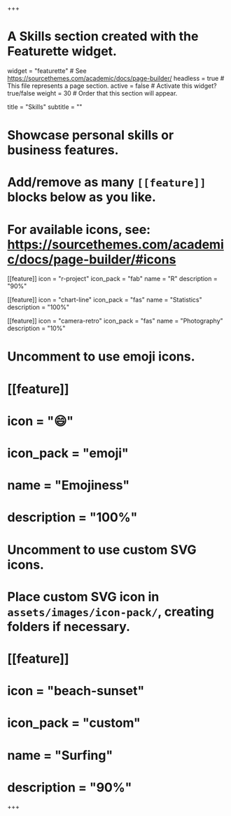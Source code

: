 <!--
 * @Author: your name
 * @Date: 2020-05-20 02:05:54
 * @LastEditTime: 2020-05-20 03:07:11
 * @LastEditors: your name
 * @Description: In User Settings Edit
 * @FilePath: /AcademicPersonalPage/content/home/skills.md
-->

+++

# A Skills section created with the Featurette widget.

widget = "featurette" # See https://sourcethemes.com/academic/docs/page-builder/
headless = true # This file represents a page section.
active = false # Activate this widget? true/false
weight = 30 # Order that this section will appear.

title = "Skills"
subtitle = ""

# Showcase personal skills or business features.

#

# Add/remove as many `[[feature]]` blocks below as you like.

#

# For available icons, see: https://sourcethemes.com/academic/docs/page-builder/#icons

[[feature]]
icon = "r-project"
icon_pack = "fab"
name = "R"
description = "90%"

[[feature]]
icon = "chart-line"
icon_pack = "fas"
name = "Statistics"
description = "100%"

[[feature]]
icon = "camera-retro"
icon_pack = "fas"
name = "Photography"
description = "10%"

# Uncomment to use emoji icons.

# [[feature]]

# icon = ":smile:"

# icon_pack = "emoji"

# name = "Emojiness"

# description = "100%"

# Uncomment to use custom SVG icons.

# Place custom SVG icon in `assets/images/icon-pack/`, creating folders if necessary.

# [[feature]]

# icon = "beach-sunset"

# icon_pack = "custom"

# name = "Surfing"

# description = "90%"

+++
